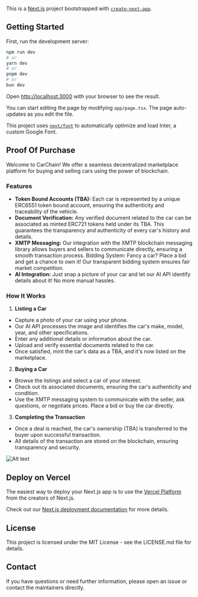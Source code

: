 This is a [Next.js](https://nextjs.org/) project bootstrapped with [`create-next-app`](https://github.com/vercel/next.js/tree/canary/packages/create-next-app).

## Getting Started

First, run the development server:

```bash
npm run dev
# or
yarn dev
# or
pnpm dev
# or
bun dev
```

Open [http://localhost:3000](http://localhost:3000) with your browser to see the result.

You can start editing the page by modifying `app/page.tsx`. The page auto-updates as you edit the file.

This project uses [`next/font`](https://nextjs.org/docs/basic-features/font-optimization) to automatically optimize and load Inter, a custom Google Font.

## Proof Of Purchase

Welcome to CarChain! We offer a seamless decentralized marketplace platform for buying and selling cars using the power of blockchain.

### Features

- **Token Bound Accounts (TBA):** Each car is represented by a unique ERC6551 token bound account, ensuring the authenticity and traceability of the vehicle.
- **Document Verification:** Any verified document related to the car can be associated as minted ERC721 tokens held under its TBA. This guarantees the transparency and authenticity of every car's history and details.
- **XMTP Messaging:** Our integration with the XMTP blockchain messaging library allows buyers and sellers to communicate directly, ensuring a smooth transaction process.
  Bidding System: Fancy a car? Place a bid and get a chance to own it! Our transparent bidding system ensures fair market competition.
- **AI Integration:** Just snap a picture of your car and let our AI API identify details about it! No more manual hassles.

### How It Works

1. **Listing a Car**

- Capture a photo of your car using your phone.
- Our AI API processes the image and identifies the car's make, model, year, and other specifications.
- Enter any additional details or information about the car.
- Upload and verify essential documents related to the car.
- Once satisfied, mint the car's data as a TBA, and it's now listed on the marketplace.

2. **Buying a Car**

- Browse the listings and select a car of your interest.
- Check out its associated documents, ensuring the car's authenticity and condition.
- Use the XMTP messaging system to communicate with the seller, ask questions, or negotiate prices.
  Place a bid or buy the car directly.

3. **Completing the Transaction**

- Once a deal is reached, the car's ownership (TBA) is transferred to the buyer upon successful transaction.
- All details of the transaction are stored on the blockchain, ensuring transparency and security.

![Alt text](pop.jpg)

## Deploy on Vercel

The easiest way to deploy your Next.js app is to use the [Vercel Platform](https://vercel.com/new?utm_medium=default-template&filter=next.js&utm_source=create-next-app&utm_campaign=create-next-app-readme) from the creators of Next.js.

Check out our [Next.js deployment documentation](https://nextjs.org/docs/deployment) for more details.

## License

This project is licensed under the MIT License - see the LICENSE.md file for details.

## Contact

If you have questions or need further information, please open an issue or contact the maintainers directly.

